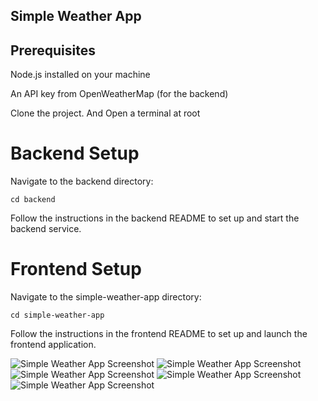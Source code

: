 ## Simple Weather App

## Prerequisites

Node.js installed on your machine

An API key from OpenWeatherMap (for the backend)

Clone the project. And Open a terminal at root

# Backend Setup

Navigate to the backend directory:

```
cd backend
```

Follow the instructions in the backend README to set up and start the backend service.

# Frontend Setup

Navigate to the simple-weather-app directory:

```
cd simple-weather-app
```

Follow the instructions in the frontend README to set up and launch the frontend application.


![Simple Weather App Screenshot](./gallery/screenshot1.png "Simple Weather App Interface")
![Simple Weather App Screenshot](./gallery/screenshot2.png "Simple Weather App Interface")
![Simple Weather App Screenshot](./gallery/screenshot3.png "Simple Weather App Interface")
![Simple Weather App Screenshot](./gallery/screenshot4.png "Simple Weather App Interface")
![Simple Weather App Screenshot](./gallery/screenshot5.png "Simple Weather App Interface")